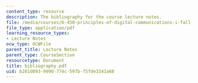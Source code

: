 ```yaml
---
content_type: resource
description: The bibliography for the course lecture notes.
file: /media/courses/6-450-principles-of-digital-communications-i-fall-2006/b261d0939990774c597bf5fde3341a68_bibliography.pdf
file_type: application/pdf
learning_resource_types:
- Lecture Notes
ocw_type: OCWFile
parent_title: Lecture Notes
parent_type: CourseSection
resourcetype: Document
title: bibliography.pdf
uid: b261d093-9990-774c-597b-f5fde3341a68
---
```

